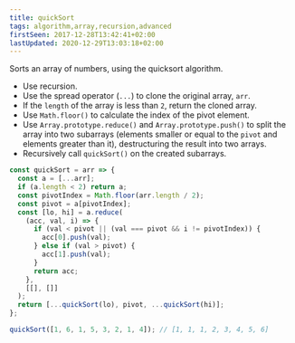 ```yaml
---
title: quickSort
tags: algorithm,array,recursion,advanced
firstSeen: 2017-12-28T13:42:41+02:00
lastUpdated: 2020-12-29T13:03:18+02:00
---
```


Sorts an array of numbers, using the quicksort algorithm.

- Use recursion.
- Use the spread operator (`...`) to clone the original array, `arr`.
- If the `length` of the array is less than `2`, return the cloned array.
- Use `Math.floor()` to calculate the index of the pivot element.
- Use `Array.prototype.reduce()` and `Array.prototype.push()` to split the array into two subarrays (elements smaller or equal to the `pivot` and elements greater than it), destructuring the result into two arrays.
- Recursively call `quickSort()` on the created subarrays.

```js
const quickSort = arr => {
  const a = [...arr];
  if (a.length < 2) return a;
  const pivotIndex = Math.floor(arr.length / 2);
  const pivot = a[pivotIndex];
  const [lo, hi] = a.reduce(
    (acc, val, i) => {
      if (val < pivot || (val === pivot && i != pivotIndex)) {
        acc[0].push(val);
      } else if (val > pivot) {
        acc[1].push(val);
      }
      return acc;
    },
    [[], []]
  );
  return [...quickSort(lo), pivot, ...quickSort(hi)];
};
```

```js
quickSort([1, 6, 1, 5, 3, 2, 1, 4]); // [1, 1, 1, 2, 3, 4, 5, 6]
```
